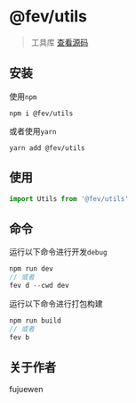 # @fev/utils

> 工具库 [查看源码]()

## 安装
使用`npm`
```
npm i @fev/utils
```
或者使用`yarn`
```
yarn add @fev/utils
```

## 使用
``` js
import Utils from '@fev/utils'
```

## 命令
运行以下命令进行开发`debug`
``` js
npm run dev
// 或者
fev d --cwd dev
```
运行以下命令进行打包构建
``` js
npm run build
// 或者
fev b
```

## 关于作者

fujuewen
